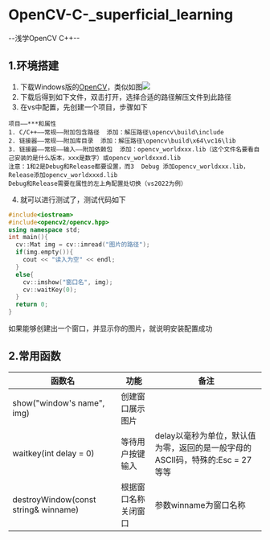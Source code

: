 # OpenCV-C-_superficial_learning
--浅学OpenCV C++--
## 1.环境搭建
1. 下载Windows版的[OpenCV](https://opencv.org/releases/)，类似如图![](https://github.com/heng-jack/OpenCV-Cpp_superficial_learning/blob/main/img/image.png)
2. 下载后得到如下文件，双击打开，选择合适的路径解压文件到此路径
3. 在vs中配置，先创建一个项目，步骤如下
```
项目——***和属性
1. C/C++——常规——附加包含路径  添加：解压路径\opencv\build\include
2. 链接器——常规——附加库目录  添加：解压路径\opencv\build\x64\vc16\lib
3. 链接器——常规——输入——附加依赖包  添加：opencv_worldxxx.lib（这个文件名要看自己安装的是什么版本，xxx是数字）或opencv_worldxxxd.lib
注意：1和2是Debug和Release都要设置，而3  Debug 添加opencv_worldxxx.lib，Release添加opencv_worldxxxd.lib
Debug和Release需要在属性的左上角配置处切换（vs2022为例）
```
4. 就可以进行测试了，测试代码如下
```c++
#include<iostream>
#include<opencv2/opencv.hpp>
using namespace std;
int main(){
  cv::Mat img = cv::imread("图片的路径");
  if(img.empty()){
    cout << "读入为空" << endl;
  }
  else{
    cv::imshow("窗口名", img);
    cv::waitKey(0);
  }
  return 0;
}
```
如果能够创建出一个窗口，并显示你的图片，就说明安装配置成功

## 2.常用函数
|函数名|功能|备注|
|-|-|-|
|show("window's name", img)|创建窗口展示图片||
|waitkey(int delay = 0)|等待用户按键输入|delay以毫秒为单位，默认值为零，返回的是一般字母的ASCII码，特殊的:Esc = 27等等|
|destroyWindow(const string& winname)|根据窗口名称关闭窗口|参数winname为窗口名称|
